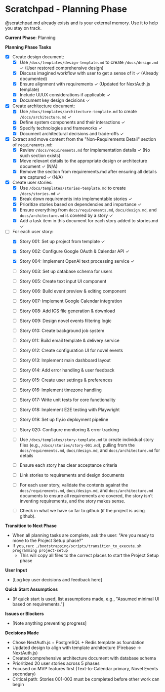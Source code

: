 # Scratchpad - Planning Phase

@scratchpad.md already exists and is your external memory. Use it to help you stay on track.

**Current Phase**: Planning

**Planning Phase Tasks**
- [x] Create design document:
  - [x] Use `/docs/templates/design-template.md` to create `/docs/design.md` ✓ (User restored comprehensive design)
  - [x] Discuss imagined workflow with user to get a sense of it ✓ (Already documented)
  - [x] Ensure alignment with requirements ✓ (Updated for NextAuth.js template)
  - [x] Include UI/UX considerations if applicable ✓
  - [x] Document key design decisions ✓
- [x] Create architecture document:
  - [x] Use `/docs/templates/architecture-template.md` to create `/docs/architecture.md` ✓
  - [x] Define system components and their interactions ✓
  - [x] Specify technologies and frameworks ✓
  - [x] Document architectural decisions and trade-offs ✓
- [x] Extract and move content from the "Non-Requirements Detail" section of `requirements.md`:
  - [x] Review `/docs/requirements.md` for implementation details ✓ (No such section exists)
  - [x] Move relevant details to the appropriate design or architecture document ✓ (N/A)
  - [x] Remove the section from requirements.md after ensuring all details are captured ✓ (N/A)
- [x] Create user stories:
  - [x] Use `/docs/templates/stories-template.md` to create `/docs/stories.md` ✓
  - [x] Break down requirements into implementable stories ✓
  - [x] Prioritize stories based on dependencies and importance ✓
  - [x] Ensure everything from `docs/requirements.md`, `docs/design.md`, and `docs/architecture.md` is covered by a story ✓
  - [x] Add a task item in this document for each story added to stories.md ✓
- [ ] For each user story:
  - [x] Story 001: Set up project from template ✓
  - [x] Story 002: Configure Google OAuth & Calendar API ✓
  - [x] Story 004: Implement OpenAI text processing service ✓
  - [ ] Story 003: Set up database schema for users
  - [ ] Story 005: Create text input UI component
  - [ ] Story 006: Build event preview & editing component
  - [ ] Story 007: Implement Google Calendar integration
  - [ ] Story 008: Add ICS file generation & download
  - [ ] Story 009: Design novel events filtering logic
  - [ ] Story 010: Create background job system
  - [ ] Story 011: Build email template & delivery service
  - [ ] Story 012: Create configuration UI for novel events
  - [ ] Story 013: Implement main dashboard layout
  - [ ] Story 014: Add error handling & user feedback
  - [ ] Story 015: Create user settings & preferences
  - [ ] Story 016: Implement timezone handling
  - [ ] Story 017: Write unit tests for core functionality
  - [ ] Story 018: Implement E2E testing with Playwright
  - [ ] Story 019: Set up fly.io deployment pipeline
  - [ ] Story 020: Configure monitoring & error tracking
  - [ ] Use `/docs/templates/story-template.md` to create individual story files (e.g., `/docs/stories/story-001.md`), pulling from the `docs/requirements.md`, `docs/design.md`, and `docs/architecture.md` for details
  - [ ] Ensure each story has clear acceptance criteria
  - [ ] Link stories to requirements and design documents
  - [ ] For each user story, validate the contents against the `docs/requirements.md`, `docs/design.md`, and `docs/architecture.md` documents to ensure all requirements are covered, the story isn't inventing requirements, and the story makes sense.
  - [ ] Check in what we have so far to github (if the project is using github).


**Transition to Next Phase**
- When all planning tasks are complete, ask the user: "Are you ready to move to the Project Setup phase?"
- If yes, run: `./bootstrapping/scripts/transition_to_execute.sh programming project-setup`
  - This will copy all files to the correct places to start the Project Setup phase

**User Input**  
- [Log key user decisions and feedback here]

**Quick Start Assumptions**  
- [If quick start is used, list assumptions made, e.g., "Assumed minimal UI based on requirements."]

**Issues or Blockers**  
- [Note anything preventing progress]

**Decisions Made**
- Chose NextAuth.js + PostgreSQL + Redis template as foundation
- Updated design to align with template architecture (Firebase → NextAuth.js)
- Created comprehensive architecture document with database schema
- Prioritized 20 user stories across 5 phases
- Focused on MVP features first (Text-to-Calendar primary, Novel Events secondary)
- Critical path: Stories 001-003 must be completed before other work can begin